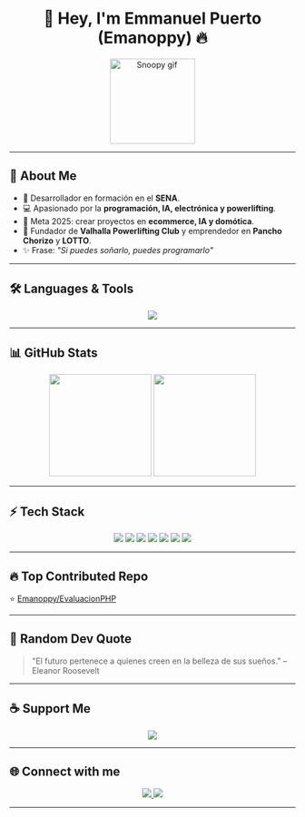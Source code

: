 <h1 align="center">👋 Hey, I'm Emmanuel Puerto (Emanoppy) 🔥</h1>  

<p align="center">
  <img src="https://i.gifer.com/KWZg.gif" width="150px" alt="Snoopy gif"/>
</p>  

---

## 🙏 About Me  
- 🌱 Desarrollador en formación en el **SENA**.  
- 💻 Apasionado por la **programación, IA, electrónica y powerlifting**.  
- 🎯 Meta 2025: crear proyectos en **ecommerce, IA y domótica**.  
- 🐉 Fundador de **Valhalla Powerlifting Club** y emprendedor en **Pancho Chorizo** y **LOTTO**.  
- ✨ Frase: *"Si puedes soñarlo, puedes programarlo"*  

---

## 🛠️ Languages & Tools  
<p align="center">  
  <img src="https://skillicons.dev/icons?i=html,css,js,java,python,postgres,arduino,git,github,vscode,react,nodejs,linux" />  
</p>  

---

## 📊 GitHub Stats  
<p align="center">  
  <img src="https://github-readme-stats.vercel.app/api?username=Emanoppy&show_icons=true&theme=radical" height="180em"/>  
  <img src="https://github-readme-stats.vercel.app/api/top-langs/?username=Emanoppy&layout=compact&theme=radical" height="180em"/>  
</p>  

---

## ⚡ Tech Stack  
<p align="center">  
  <img src="https://img.shields.io/badge/CSS-1572B6?style=for-the-badge&logo=css3&logoColor=white"/>  
  <img src="https://img.shields.io/badge/HTML-E34F26?style=for-the-badge&logo=html5&logoColor=white"/>  
  <img src="https://img.shields.io/badge/JavaScript-F7DF1E?style=for-the-badge&logo=javascript&logoColor=black"/>  
  <img src="https://img.shields.io/badge/Java-ED8B00?style=for-the-badge&logo=java&logoColor=white"/>  
  <img src="https://img.shields.io/badge/Python-3776AB?style=for-the-badge&logo=python&logoColor=white"/>  
  <img src="https://img.shields.io/badge/PostgreSQL-316192?style=for-the-badge&logo=postgresql&logoColor=white"/>  
  <img src="https://img.shields.io/badge/Arduino-00979D?style=for-the-badge&logo=arduino&logoColor=white"/>  
</p>  

---

## 🔥 Top Contributed Repo  
⭐ [Emanoppy/EvaluacionPHP](https://github.com/Jairyuliana/evaluacionphp)  

---

## 📌 Random Dev Quote  
> "El futuro pertenece a quienes creen en la belleza de sus sueños." – Eleanor Roosevelt  

---

## ☕ Support Me  
<p align="center">
  <a href="https://www.buymeacoffee.com/" target="_blank">
    <img src="https://img.shields.io/badge/-Buy%20me%20a%20coffee-FF813F?style=for-the-badge&logo=buy-me-a-coffee&logoColor=white" />
  </a>
</p>  

---

## 🌐 Connect with me  
<p align="center">  
  <a href="https://www.linkedin.com/in/emmanuel-albeiro-puerto-sanjuan-3632921b6/" target="_blank">
    <img src="https://img.shields.io/badge/LinkedIn-0A66C2?style=for-the-badge&logo=linkedin&logoColor=white"/>  
  </a>  
  <a href="https://github.com/Emanoppy" target="_blank">
    <img src="https://img.shields.io/badge/GitHub-181717?style=for-the-badge&logo=github&logoColor=white"/>  
  </a>  
</p>  

---
